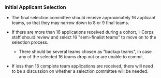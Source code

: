 ### Initial Applicant Selection

* The final selection committee should receive approximately 16 applicant teams, so that they may narrow down to 8 or 9 final teams.

* If there are more than 16 applications received during a cohort, I-Corps staff should review and select 16 "semi-finalist teams" to move on to the selection process.

    * There should be several teams chosen as "backup teams", in case any of the selected 16 teams drop out or are unable to commit.

* If less than 16 complete team applications are received, there will need to be a discussion on whether a selection committee will be needed.
